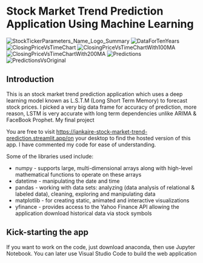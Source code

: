 
# Stock Market Trend Prediction Application Using Machine Learning

![StockTickerParameters_Name_Logo_Summary](https://user-images.githubusercontent.com/114652346/229391125-7b107cc3-ea54-4ed7-b5e2-12e0b1c79998.jpg)
![DataForTenYears](https://user-images.githubusercontent.com/114652346/229391177-335b0d52-d3b1-4727-8830-b574875cd5bd.jpg)
![ClosingPriceVsTimeChart](https://user-images.githubusercontent.com/114652346/229391293-c9d99208-5b11-4125-b873-1ba7ce1ecc10.jpg)
![ClosingPriceVsTimeChartWith100MA](https://user-images.githubusercontent.com/114652346/229391321-4a25e4de-762d-4bf0-b358-97197b83da52.jpg)
![ClosingPriceVsTimeChartWith200MA](https://user-images.githubusercontent.com/114652346/229391338-00b28e2b-ff2f-45e4-b39e-e69f43b82665.jpg)
![Predictions](https://user-images.githubusercontent.com/114652346/229391356-0170492b-1063-48ba-bcf2-8c0c846aff31.jpg)
![PredictionsVsOriginal](https://user-images.githubusercontent.com/114652346/229391381-8764aa5e-c7f3-4cab-b3a1-ac5ee15ec71f.jpg)





## Introduction
This is an stock market trend prediction application which uses a deep learning model known as L.S.T.M (Long Short Term Memory) to forecast stock prices. I picked a very big data frame for accuracy of prediction, more reason, LSTM is very accurate with long term dependencies unlike ARIMA & FaceBook Prophet. My final project


You are free to visit https://iankaire-stock-market-trend-prediction.streamlit.app/on your desktop to find the hosted version of this app. I have commented my code for ease of understanding.

Some of the libraries used include:
 
- numpy - supports large, multi-dimensional arrays along with high-level mathematical functions to operate on these arrays
- datetime - manipulating the date and time
- pandas - working with data sets: analyzing (data analysis of relational & labeled data), cleaning, exploring and manipulating data
- matplotlib - for creating static, animated and interactive visualizations
- yfinance - provides access to the Yahoo Finance API allowing the application download historical data via stock symbols



## Kick-starting the app
If you want to work on the code, just download anaconda, then use Jupyter Notebook. You can later use Visual Studio Code to build the web application
